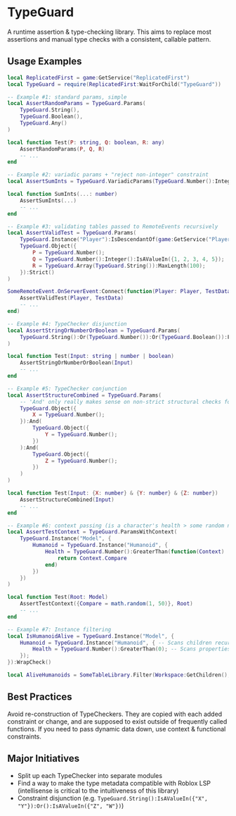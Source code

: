 # TypeGuard

A runtime assertion & type-checking library. This aims to replace most assertions and manual type checks with a consistent, callable pattern.

## Usage Examples

```lua
local ReplicatedFirst = game:GetService("ReplicatedFirst")
local TypeGuard = require(ReplicatedFirst:WaitForChild("TypeGuard"))

-- Example #1: standard params, simple
local AssertRandomParams = TypeGuard.Params(
    TypeGuard.String(),
    TypeGuard.Boolean(),
    TypeGuard.Any()
)

local function Test(P: string, Q: boolean, R: any)
    AssertRandomParams(P, Q, R)
    -- ...
end

-- Example #2: variadic params + "reject non-integer" constraint
local AssertSumInts = TypeGuard.VariadicParams(TypeGuard.Number():Integer())

local function SumInts(...: number)
    AssertSumInts(...)
    -- ...
end

-- Example #3: validating tables passed to RemoteEvents recursively
local AssertValidTest = TypeGuard.Params(
    TypeGuard.Instance("Player"):IsDescendantOf(game:GetService("Players")),
    TypeGuard.Object({
        P = TypeGuard.Number();
        Q = TypeGuard.Number():Integer():IsAValueIn({1, 2, 3, 4, 5});
        R = TypeGuard.Array(TypeGuard.String()):MaxLength(100);
    }):Strict()
)

SomeRemoteEvent.OnServerEvent:Connect(function(Player: Player, TestData: {P: number, Q: number, R: {string}})
    AssertValidTest(Player, TestData)
    -- ...
end)

-- Example #4: TypeChecker disjunction
local AssertStringOrNumberOrBoolean = TypeGuard.Params(
    TypeGuard.String():Or(TypeGuard.Number()):Or(TypeGuard.Boolean()):FailMessage("expected a string, number, or boolean")
)

local function Test(Input: string | number | boolean)
    AssertStringOrNumberOrBoolean(Input)
    -- ...
end

-- Example #5: TypeChecker conjunction
local AssertStructureCombined = TypeGuard.Params(
    -- 'And' only really makes sense on non-strict structural checks for arrays, objects, and Instances
    TypeGuard.Object({
        X = TypeGuard.Number();
    }):And(
        TypeGuard.Object({
            Y = TypeGuard.Number();
        })
    ):And(
        TypeGuard.Object({
            Z = TypeGuard.Number();
        })
    )
)

local function Test(Input: {X: number} & {Y: number} & {Z: number})
    AssertStructureCombined(Input)
    -- ...
end

-- Example #6: context passing (is a character's health > some random number?)
local AssertTestContext = TypeGuard.ParamsWithContext(
    TypeGuard.Instance("Model", {
        Humanoid = TypeGuard.Instance("Humanoid", {
            Health = TypeGuard.Number():GreaterThan(function(Context)
                return Context.Compare
            end)
        })
    })
)

local function Test(Root: Model)
    AssertTestContext({Compare = math.random(1, 50)}, Root)
    -- ...
end

-- Example #7: Instance filtering
local IsHumanoidAlive = TypeGuard.Instance("Model", {
    Humanoid = TypeGuard.Instance("Humanoid", { -- Scans children recursively
        Health = TypeGuard.Number():GreaterThan(0); -- Scans properties
    });
}):WrapCheck()

local AliveHumanoids = SomeTableLibrary.Filter(Workspace:GetChildren(), IsHumanoidAlive)
```

## Best Practices
Avoid re-construction of TypeCheckers. They are copied with each added constraint or change, and are supposed to exist outside of frequently called functions. If you need to pass dynamic data down, use context & functional constraints.

## Major Initiatives
- Split up each TypeChecker into separate modules
- Find a way to make the type metadata compatible with Roblox LSP (intellisense is critical to the intuitiveness of this library)
- Constraint disjunction (e.g. `TypeGuard.String():IsAValueIn({"X", "Y"}):Or():IsAValueIn({"Z", "W"})`)